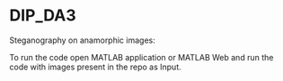 # DIP_DA3
 Steganography on anamorphic images:

 To run the code open MATLAB application or MATLAB Web and run the code with images present in the repo as Input.

